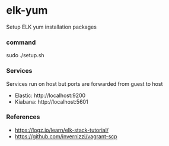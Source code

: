 # elk-yum
Setup ELK yum installation packages

### command

  sudo ./setup.sh

### Services

Services run on host but ports are forwarded from guest to host

* Elastic: http://localhost:9200
* Kiabana: http://localhost:5601

### References

* https://logz.io/learn/elk-stack-tutorial/
* https://github.com/invernizzi/vagrant-scp
